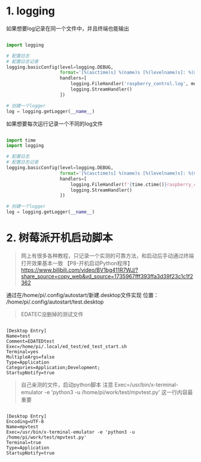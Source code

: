 # 1.  logging

如果想要log记录在同一个文件中，并且终端也能输出

```python

import logging

# 配置日志
# 配置日志记录
logging.basicConfig(level=logging.DEBUG,
                    format='[%(asctime)s] %(name)s [%(levelname)s]: %(message)s',
                    handlers=[
                        logging.FileHandler('raspberry_control.log', mode='a'),
                        logging.StreamHandler()
                    ])

# 创建一个logger
log = logging.getLogger(__name__)

```

如果想要每次运行记录一个不同的log文件

```python

import time
import logging

# 配置日志
# 配置日志记录
logging.basicConfig(level=logging.DEBUG,
                    format='[%(asctime)s] %(name)s [%(levelname)s]: %(message)s',
                    handlers=[
                        logging.FileHandler(f'{time.ctime()}raspberry_control.log', mode='a'),
                        logging.StreamHandler()
                    ])

# 创建一个logger
log = logging.getLogger(__name__)

```

# 2. 树莓派开机启动脚本

> 网上有很多各种教程，只记录一个实测的可靠方法，和启动后手动通过终端打开效果基本一致
> 【P8-开机启动Python程序】 https://www.bilibili.com/video/BV1bg411R7WJ/?share_source=copy_web&vd_source=1735967fff393ffa3d39f23c1c1f2362

通过在/home/pi/.config/autostart/新建.desktop文件实现
位置：
/home/pi/.config/autostart/test.desktop

> EDATEC没删掉的测试文件

```

[Desktop Entry]
Name=test
Comment=EDATEDtest
Exec=/home/pi/.local/ed_test/ed_test_start.sh
Terminal=yes
MultipleArgs=false
Type=Application
Categories=Application;Development;
StartupNotify=true

```

> 自己亲测的文件，启动python脚本
> 注意 Exec=/usr/bin/x-terminal-emulator -e 'python3 -u /home/pi/work/test/mpvtest.py' 这一行内容最重要

```

[Desktop Entry]
Encoding=UTF-8
Name=mpvtest
Exec=/usr/bin/x-terminal-emulator -e 'python3 -u /home/pi/work/test/mpvtest.py'
Terminal=true
Type=Application
StartupNotify=true

```